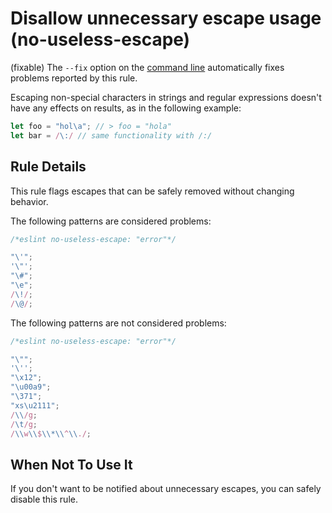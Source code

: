 # Disallow unnecessary escape usage (no-useless-escape)

(fixable) The `--fix` option on the [command line](../user-guide/command-line-interface#fix) automatically fixes problems reported by this rule.

Escaping non-special characters in strings and regular expressions doesn't have any effects on results, as in the following example:

```js
let foo = "hol\a"; // > foo = "hola"
let bar = /\:/ // same functionality with /:/
```

## Rule Details

This rule flags escapes that can be safely removed without changing behavior.

The following patterns are considered problems:

```js
/*eslint no-useless-escape: "error"*/

"\'";
'\"';
"\#";
"\e";
/\!/;
/\@/;

```

The following patterns are not considered problems:

```js
/*eslint no-useless-escape: "error"*/

"\"";
'\'';
"\x12";
"\u00a9";
"\371";
"xs\u2111";
/\\/g;
/\t/g;
/\\w\\$\\*\\^\\./;

```

## When Not To Use It

If you don't want to be notified about unnecessary escapes, you can safely disable this rule.
